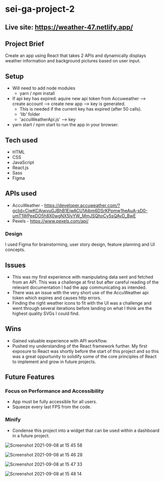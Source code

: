 # sei-ga-project-2

## Live site: https://weather-47.netlify.app/

## Project Brief 
Create an app using React that takes 2 APIs and dynamically displays weather information and background pictures based on user input.

## Setup

- Will need to add node modules
  - yarn / npm install  
- If api key has expired: aquire new api token from Accuweather --> create account --> create new app --> key is generated.
    - This is needed if the current key has expired (after 50 calls). 
    - 'lib' folder
     - 'accuWeatherApi.js' --> key  
- yarn start / npm start to run the app in your browser.

## Tech used

- HTML
- CSS
- JavaScript
- React.js
- Sass
- Figma

## APIs used

  - AccuWeather - https://developer.accuweather.com/?gclid=CjwKCAjwvuGJBhB1EiwACU1Aibm6DSrKPpmw1heAuA-sD0-umT1WPeeDO5h8X0wgNX5IyYW_MmJSQhoCy5sQAvD_BwE
  - Pexels - https://www.pexels.com/api/

### Design 

I used Figma for brainstorming, user story design, feature planning and UI concepts. 

## Issues
- This was my first experience with manipulating data sent and fetched from an API. This was a challenge at first but after careful reading of the relevant documentation I had the app communicating as intended.
- There was an issue with the very short use of the AccuWeather api token which expires and causes http errors.
- Finding the right weather icons to fit with the UI was a challenge and went through several iterations before landing on what I think are the highest quality SVGs I could find. 

## Wins
- Gained valuable experience with API workflow.
- Pushed my understanding of the React framework further. My first exposure to React was shortly before the start of this project and so this was a great oppurtunity to solidify some of the core principles of React to implement and grow in future projects.

## Future Features

### Focus on Performance and Accessibility 
- App must be fully accessible for all users.
- Squeeze every last FPS from the code. 

### Minify
- Condense this project into a widget that can be used within a dashboard in a future project.

![Screenshot 2021-09-08 at 15 45 58](https://user-images.githubusercontent.com/83312425/132531721-3d9d41dc-d490-4d52-ba3f-61553dd7f554.png)

![Screenshot 2021-09-08 at 15 46 28](https://user-images.githubusercontent.com/83312425/132531826-4f2454bd-871b-4ff7-8071-7baa7a666ec8.png)

![Screenshot 2021-09-08 at 15 47 33](https://user-images.githubusercontent.com/83312425/132532018-065f55b3-e9e1-42f2-b0a4-887f0ce3288e.png)

![Screenshot 2021-09-08 at 15 48 14](https://user-images.githubusercontent.com/83312425/132532141-221f306d-b039-4711-bf98-06454ffd3b6a.png)




